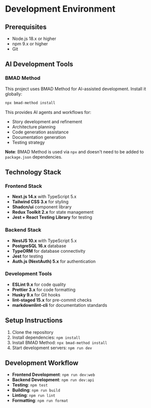 # Development Environment

## Prerequisites

- Node.js 18.x or higher
- npm 9.x or higher
- Git

## AI Development Tools

### BMAD Method

This project uses BMAD Method for AI-assisted development. Install it globally:

```bash
npx bmad-method install
```

This provides AI agents and workflows for:

- Story development and refinement
- Architecture planning
- Code generation assistance
- Documentation generation
- Testing strategy

**Note**: BMAD Method is used via `npx` and doesn't need to be added to `package.json` dependencies.

## Technology Stack

### Frontend Stack

- **Next.js 14.x** with TypeScript 5.x
- **Tailwind CSS 3.x** for styling
- **Shadcn/ui** component library
- **Redux Toolkit 2.x** for state management
- **Jest + React Testing Library** for testing

### Backend Stack

- **NestJS 10.x** with TypeScript 5.x
- **PostgreSQL 16.x** database
- **TypeORM** for database connectivity
- **Jest** for testing
- **Auth.js (NextAuth) 5.x** for authentication

### Development Tools

- **ESLint 9.x** for code quality
- **Prettier 3.x** for code formatting
- **Husky 9.x** for Git hooks
- **lint-staged 15.x** for pre-commit checks
- **markdownlint-cli** for documentation standards

## Setup Instructions

1. Clone the repository
2. Install dependencies: `npm install`
3. Install BMAD Method: `npx bmad-method install`
4. Start development servers: `npm run dev`

## Development Workflow

- **Frontend Development**: `npm run dev:web`
- **Backend Development**: `npm run dev:api`
- **Testing**: `npm test`
- **Building**: `npm run build`
- **Linting**: `npm run lint`
- **Formatting**: `npm run format`
